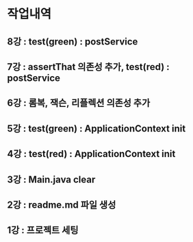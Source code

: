 # 작업내역

## 8강 : test(green) : postService

## 7강 : assertThat 의존성 추가, test(red) : postService

## 6강 : 롬복, 잭슨, 리플렉션 의존성 추가

## 5강 : test(green) : ApplicationContext init

## 4강 : test(red) : ApplicationContext init

## 3강 : Main.java clear

## 2강 : readme.md 파일 생성

## 1강 : 프로젝트 세팅